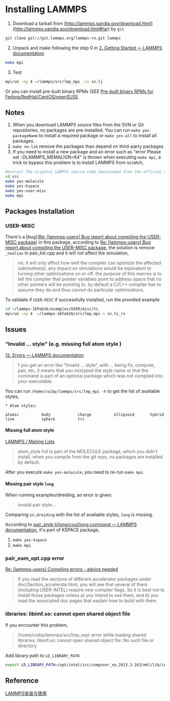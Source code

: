 # Installing LAMMPS

1. Download a tarball from [http://lammps.sandia.gov/download.html](http://lammps.sandia.gov/download.html#tar) by `git`
```bash
git clone git://git.lammps.org/lammps-ro.git lammps
```
2. Unpack and make following the step 0 in [2. Getting Started — LAMMPS documentation](http://lammps.sandia.gov/doc/Section_start.html#running-lammps)
```bash
make mpi
```
3. Test
```bash
mpirun -np 4 ~/lammps/src/lmp_mpi -in in.lj 
```

Or you can install pre-built binary RPMs (SEE [Pre-built binary RPMs for Fedora/RedHat/CentOS/openSUSE](http://lammps.sandia.gov/download.html#rpm)

## Notes

1. When you download LAMMPS source files from the SVN or Git repositories, no packages are pre-installed. You can run `make yes-packageName` to install a required package or `make yes-all` to install all packages.
2. `make no-lib` remove the packages than depend on third-party packages
3. If you need to install a new package and an error such as "error Please set -DLAMMPS_MEMALIGN=64" is thrown when executing `make mpi`, a trick to bypass this problem is to install LAMMPS from scratch,
```bash
#extract the original LAMPSS source code downloaded from the official site
cd src
make yes-molecule
make yes-kspace
make yes-user-misc
make mpi
```

## Packages Installation

### USER-MISC

There's a [bug]([Re: [lammps-users] Bug report about compiling the USER-MISC package](http://lammps.sandia.gov/threads/msg56953.html)) in this package, according to [Re: [lammps-users] Bug report about compiling the USER-MISC package](http://lammps.sandia.gov/threads/msg56953.html), the solution is remove `_noalias` in pair_list.cpp and it will not affect the simulation,
>​no. it will only affect how well the compiler can optimize the affected subroutine(s). any impact on simulations would be equivalent to turning other optimizations on or off. ​the purpose of this macros is to tell the compiler that pointer variables point to address space that no other pointers will be pointing to. by default a C/C++ compiler has to assume they do and thus cannot do particular optimizations.

To validate if `USER-MISC` if successfully installed, run the provided example 
```sh
cd ~/lammps-16Feb16/examples/USER/misc/ti
mpirun -np 4  ~/lammps-16Feb16/src/lmp_mpi < in.ti_rs
```

## Issues

### “Invalid ... style” (e.g. missing full atom style )

[12. Errors — LAMMPS documentation](http://lammps.sandia.gov/doc/Section_errors.html)
>f you get an error like “Invalid ... style”, with ... being fix, compute, pair, etc, it means that you mistyped the style name or that the command is part of an optional package which was not compiled into your executable.

You can run `/home/coiby/lammps/src/lmp_mpi -h` to get the list of available styles,
```
* Atom styles:

atomic          body            charge          ellipsoid       hybrid          
line            sphere          tri
```
#### Missing full atom style

[LAMMPS / Mailing Lists](https://sourceforge.net/p/lammps/mailman/message/34639586/)
>atom_style full is part of the MOLECULE package, which you didn't install.
when you compile from the git repo, no packages are installed by default.

After you execute `make yes-molecule`, you need to re-run `make mpi`.

#### Missing pair style `long`

When running examples/dreiding, an error is given:
>invalid pair style...

Comparing `in.dreiding` with the list of available styles, `long` is missing.

According to [pair_style lj/long/coul/long command — LAMMPS documentation](http://lammps.sandia.gov/doc/pair_lj_long.html), it's part of KSPACE package,
1. `make yes-kspace`
2. `make mpi`

### pair_eam_opt.cpp  error

[Re: [lammps-users] Compiling errors - advice needed](http://lammps.sandia.gov/threads/msg48777.html)
>If you read the sections of different accelerator packages under doc/Section_accelerate.html, you will see that several of them (including USER-INTEL) require new compiler flags.  So it is best not to install those packages unless a) you intend to use them, and b) you read the associated doc pages that explain how to build with them.

###  libraries: libimf.so: cannot open shared object file
If you encounter this problem,
>/home/coiby/lammps/src/lmp_mpi: error while loading shared libraries: libimf.so: cannot open shared object file: No such file or directory

Add library path to `LD_LIBRARY_PATH`
```bash
export LD_LIBRARY_PATH=/opt/intel/icc/composer_xe_2013.3.163/mkl/lib/intel64:/opt/intel/icc/composer_xe_2013.3.163/compiler/lib/intel64:$LD_LIBRARY_PATH
```

## Reference

[LAMMPS安装与使用](http://www.sccas.cas.cn/yhfw/wdypx/wd/jswd/201112/W020111215327529481126.pdf)